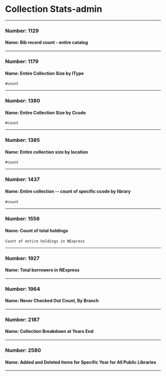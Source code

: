 # Collection Stats-admin

---

### Number: 1129
#### Name: Bib record count - entire catalog



---

### Number: 1179
#### Name: Entire Collection Size by IType



```
#count
```

---

### Number: 1380
#### Name: Entire Collection Size by Ccode



```
#count
```

---

### Number: 1385
#### Name: Entire collection size by location



```
#count
```

---

### Number: 1437
#### Name: Entire collection -- count of specific ccode by library



```
#count
```

---

### Number: 1556
#### Name: Count of total holdings



```
Count of entire holdings in NExpress
```

---

### Number: 1927
#### Name: Total borrowers in NExpress



---

### Number: 1964
#### Name: Never Checked Out Count, By Branch



---

### Number: 2187
#### Name: Collection Breakdown at Years End



---

### Number: 2580
#### Name: Added and Deleted items for Specific Year for All Public Libraries




---
